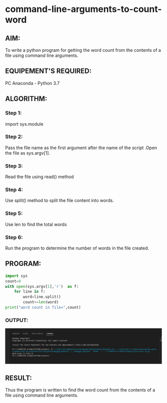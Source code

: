 # command-line-arguments-to-count-word
## AIM:
To write a python program for getting the word count from the contents of a file using command line arguments.
## EQUIPEMENT'S REQUIRED: 
PC
Anaconda - Python 3.7
## ALGORITHM: 
### Step 1:
import sys.module

### Step 2:
Pass the file name as the first argument after the name of the script .Open the file as sys.argv[1].

### Step 3:
Read the file using read() method

### Step 4:
Use split() method to split the file content into words.

### Step 5:
Use len to find the total words

### Step 6:
Run the program to determine the number of words in the file created.

## PROGRAM:
```py
import sys
count=0
with open(sys.argv[1],'r')  as f:
    for line in f:
        word=line.split()
        count+=len(word)
print("word count in file=",count)
```
### OUTPUT:
![](./PY4.png)


## RESULT:
Thus the program is written to find the word count from the contents of a file using command line arguments.

